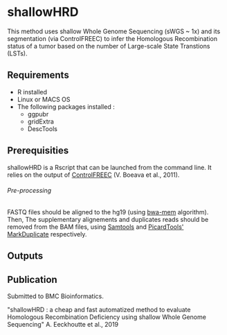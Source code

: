 # shallowHRD

This method uses shallow Whole Genome Sequencing (sWGS ~ 1x) and its segmentation (via ControlFREEC) to infer the Homologous Recombination status of a tumor based on the number of Large-scale State Transtions (LSTs).


## Requirements

* R installed
* Linux or MACS OS
* The following packages installed : 
  * ggpubr
  * gridExtra
  * DescTools

## Prerequisities

shallowHRD is a Rscript that can be launched from the command line. It relies on the output of [ControlFREEC](http://boevalab.inf.ethz.ch/FREEC/tutorial.html) (V. Boeava et al., 2011). 

###### Pre-processing

FASTQ files should be aligned to the hg19 (using [bwa-mem](https://github.com/lh3/bwa) algorithm). Then, The supplementary alignements and duplicates reads should be removed from the BAM files, using [Samtools](http://www.htslib.org/doc/samtools.html) and [PicardTools' MarkDuplicate](https://broadinstitute.github.io/picard/command-line-overview.html#MarkDuplicates) respectively.



## Outputs



## Publication

Submitted to BMC Bioinformatics.

"shallowHRD : a cheap and fast automatized method to evaluate Homologous Recombination Deficiency using shallow Whole Genome Sequencing" A. Eeckhoutte et al., 2019
